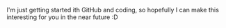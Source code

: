 I'm just getting started ith GitHub and coding, so hopefully I can make this interesting for you in the near future :D
